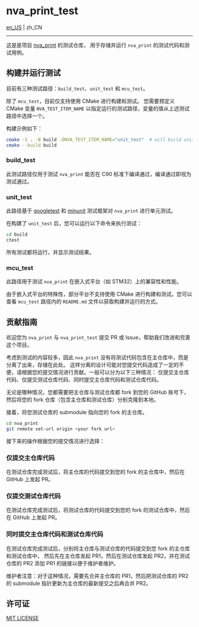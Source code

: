# nva_print_test

[en_US](./README.md) | zh_CN

---

这是是项目 [nva_print](https://github.com/du-yicheng23/nva_print) 的测试仓库，
用于存储并运行 `nva_print` 的测试代码和测试用例。

## 构建并运行测试

目前有三种测试路径：`build_test`、`unit_test` 和 `mcu_test`。

除了 `mcu_test`，目前仅支持使用 CMake 进行构建和测试。
您需要预定义 CMake 变量 `NVA_TEST_ITEM_NAME` 以指定运行的测试路径，变量的值从上述测试路径中选择一个。

构建示例如下：
```bash
cmake -S . -B build -DNVA_TEST_ITEM_NAME="unit_test"  # will build unit_test. you can replace it to another directory.
cmake --build build
```

### build_test

此测试路径仅用于测试 `nva_print` 能否在 C90 标准下编译通过，编译通过即视为测试通过。

### unit_test

此路径基于 [googletest](https://github.com/google/googletest/) 和
[minunit](https://github.com/siu/minunit/) 测试框架对 `nva_print` 进行单元测试。

在构建了 `unit_test` 后，您可以运行以下命令来执行测试：
```bash
cd build
ctest
```
所有测试都将运行，并显示测试结果。

### mcu_test

此路径用于测试 `nva_print` 在嵌入式平台（如 STM32）上的兼容性和性能。

由于嵌入式平台的特殊性，部分平台不支持使用 CMake 进行构建和测试。您可以查看 `mcu_test`
路径内的 `README.md` 文件以获取构建并运行的方式。

## 贡献指南

欢迎您为 `nva_print` 与 `nva_print_test` 提交 PR 或 Issue，帮助我们改进和完善这个项目。

考虑到测试的内容较多，因此 `nva_print` 没有将测试代码包含在主仓库中，而是分离了出来，存储在此处。
这样分离的设计可能对您提交代码造成了一定的不便，请根据您的提交情况进行贡献。一般可以分为以下三种情况：
仅提交主仓库代码、仅提交测试仓库代码、同时提交主仓库代码和测试仓库代码。

无论是哪种情况，您都需要把主仓库与测试仓库都 fork 到您的 GitHub 账号下， 然后将您的 fork 仓库（包含主仓库和测试仓库）分别克隆到本地。

接着，将您测试仓库的 submodule 指向您的 fork 的主仓库。
```bash
cd nva_print
git remote set-url origin <your fork url>
```

接下来的操作根据您的提交情况进行选择：

### 仅提交主仓库代码

在测试仓库完成测试后，将主仓库的代码提交到您的 fork 的主仓库中，然后在 GitHub 上发起 PR。

### 仅提交测试仓库代码

在测试仓库完成测试后，将测试仓库的代码提交到您的 fork 的测试仓库中，然后在 GitHub 上发起 PR。

### 同时提交主仓库代码和测试仓库代码

在测试仓库完成测试后，分别将主仓库与测试仓库的代码提交到您 fork 的主仓库和测试仓库中，
然后先在主仓库发起 PR1，然后在测试仓库发起 PR2，并在测试仓库的 PR2 添加 PR1 的链接以便于维护者维护。

维护者注意：对于这种情况，需要先合并主仓库的 PR1，然后把测试仓库的 PR2 的 submodule 指针更新为主仓库的最新提交之后再合并 PR2。

## 许可证

[MIT LICENSE](./LICENSE)

